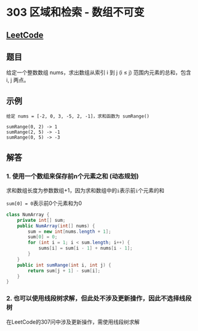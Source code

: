 # 303 区域和检索 - 数组不可变

## [LeetCode](https://leetcode-cn.com/problems/range-sum-query-immutable/)

## 题目

给定一个整数数组  nums，求出数组从索引 i 到 j  (i ≤ j) 范围内元素的总和，包含 i,  j 两点。

## 示例

```text
给定 nums = [-2, 0, 3, -5, 2, -1]，求和函数为 sumRange()

sumRange(0, 2) -> 1
sumRange(2, 5) -> -1
sumRange(0, 5) -> -3
```

## 解答

### 1. 使用一个数组来保存前n个元素之和 (动态规划)

求和数组长度为参数数组+1，因为求和数组中的`i`表示前`i`个元素的和

`sum[0] = 0`表示前0个元素和为0

```java
class NumArray {
    private int[] sum;
    public NumArray(int[] nums) {
        sum = new int[nums.length + 1];
        sum[0] = 0;
        for (int i = 1; i < sum.length; i++) {
            sums[i] = sum[i - 1] + nums[i - 1];
        }
    }
    public int sumRange(int i, int j) {
        return sum[j + 1] - sum[i];
    }
}
```

### 2. 也可以使用线段树求解，但此处不涉及更新操作，因此不选择线段树

在LeetCode的307问中涉及更新操作，需使用线段树求解